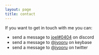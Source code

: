 ```yaml
---
layout: page
title: contact
---
```


If you want to get in touch with me you can:

- send a message to <a href="https://discord.com/users/636543487600492545" target="_blank">joel#0404</a> on discord
- send a message to <a href="https://keybase.io/jyooru" target="_blank">@jyooru</a> on keybase
- send a message to <a href="https://twitter.com/jyooru" target="_blank">@jyooru</a> on twitter
